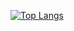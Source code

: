 [![Top Langs](https://github-readme-stats.vercel.app/api/top-langs/?username=Dean5w6&layout=compact)](https://github.com/Dean5w6/github-readme-stats)
